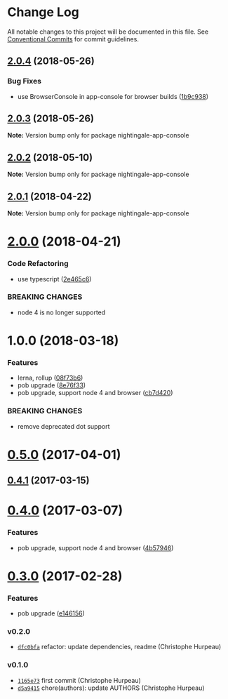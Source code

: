# Change Log

All notable changes to this project will be documented in this file.
See [Conventional Commits](https://conventionalcommits.org) for commit guidelines.

<a name="2.0.4"></a>
## [2.0.4](https://github.com/christophehurpeau/nightingale/compare/nightingale-app-console@2.0.3...nightingale-app-console@2.0.4) (2018-05-26)


### Bug Fixes

* use BrowserConsole in app-console for browser builds ([1b9c938](https://github.com/christophehurpeau/nightingale/commit/1b9c938))





<a name="2.0.3"></a>
## [2.0.3](https://github.com/christophehurpeau/nightingale/compare/nightingale-app-console@2.0.2...nightingale-app-console@2.0.3) (2018-05-26)

**Note:** Version bump only for package nightingale-app-console





<a name="2.0.2"></a>
## [2.0.2](https://github.com/christophehurpeau/nightingale/compare/nightingale-app-console@2.0.1...nightingale-app-console@2.0.2) (2018-05-10)

**Note:** Version bump only for package nightingale-app-console





<a name="2.0.1"></a>
## [2.0.1](https://github.com/christophehurpeau/nightingale/compare/nightingale-app-console@2.0.0...nightingale-app-console@2.0.1) (2018-04-22)

**Note:** Version bump only for package nightingale-app-console





<a name="2.0.0"></a>
# [2.0.0](https://github.com/christophehurpeau/nightingale/compare/nightingale-app-console@1.0.0...nightingale-app-console@2.0.0) (2018-04-21)


### Code Refactoring

* use typescript ([2e465c6](https://github.com/christophehurpeau/nightingale/commit/2e465c6))


### BREAKING CHANGES

* node 4 is no longer supported





<a name="1.0.0"></a>
# 1.0.0 (2018-03-18)


### Features

* lerna, rollup ([08f73b6](https://github.com/christophehurpeau/nightingale/commit/08f73b6))
* pob upgrade ([8e76f33](https://github.com/christophehurpeau/nightingale/commit/8e76f33))
* pob upgrade, support node 4 and browser ([cb7d420](https://github.com/christophehurpeau/nightingale/commit/cb7d420))


### BREAKING CHANGES

* remove deprecated dot support




<a name="0.5.0"></a>
# [0.5.0](https://github.com/nightingalejs/nightingale-app-console/compare/v0.4.1...v0.5.0) (2017-04-01)


<a name="0.4.1"></a>
## [0.4.1](https://github.com/nightingalejs/nightingale-app-console/compare/v0.4.0...v0.4.1) (2017-03-15)


<a name="0.4.0"></a>
# [0.4.0](https://github.com/nightingalejs/nightingale-app-console/compare/v0.3.0...v0.4.0) (2017-03-07)


### Features

* pob upgrade, support node 4 and browser ([4b57946](https://github.com/nightingalejs/nightingale-app-console/commit/4b57946))


<a name="0.3.0"></a>
# [0.3.0](https://github.com/nightingalejs/nightingale-app-console/compare/v0.2.0...v0.3.0) (2017-02-28)


### Features

* pob upgrade ([e146156](https://github.com/nightingalejs/nightingale-app-console/commit/e146156))


### v0.2.0

- [`dfc0bfa`](https://github.com/nightingalejs/nightingale-app-console/commit/dfc0bfa9900d67431160f62d822d3b04469d9ea0) refactor: update dependencies, readme (Christophe Hurpeau)

### v0.1.0

- [`1165e73`](https://github.com/nightingalejs/nightingale-app-console/commit/1165e736914340ebbdb8802d0046216c59911efc) first commit (Christophe Hurpeau)
- [`d5a9415`](https://github.com/nightingalejs/nightingale-app-console/commit/d5a94154a6e073caeccf097e2360b535f41f6207) chore(authors): update AUTHORS (Christophe Hurpeau)
